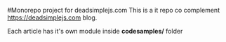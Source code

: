 #Monorepo project for deadsimplejs.com
This is a it repo co complement https://deadsimplejs.com blog.

Each article has it's own module inside **codesamples/** folder 